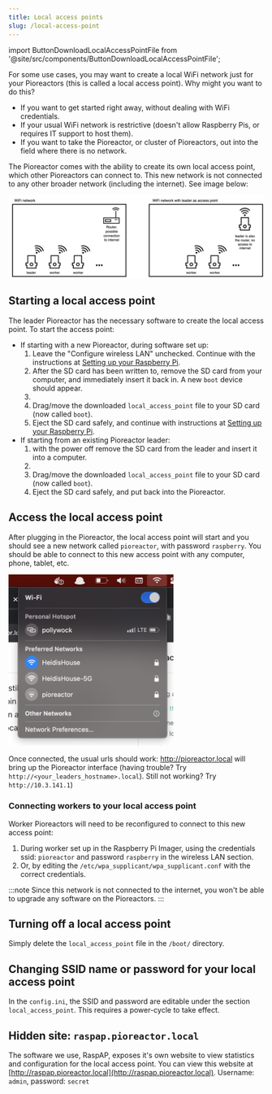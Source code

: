 ```yaml
---
title: Local access points
slug: /local-access-point
---
```


import ButtonDownloadLocalAccessPointFile from '@site/src/components/ButtonDownloadLocalAccessPointFile';


For some use cases, you may want to create a local WiFi network just for your Pioreactors (this is called a local access point). Why might you want to do this?

 - If you want to get started right away, without dealing with WiFi credentials.
 - If your usual WiFi network is restrictive (doesn't allow Raspberry Pis, or requires IT support to host them).
 - If you want to take the Pioreactor, or cluster of Pioreactors, out into the field where there is no network.

The Pioreactor comes with the ability to create its own local access point, which other Pioreactors can connect to. This new network is not connected to any other broader network (including the internet). See image below:

![Using the leader Pioreactor to create a local access point](/img/user-guide/local_access_point.png)

## Starting a local access point



The leader Pioreactor has the necessary software to create the local access point. To start the access point:

 - If starting with a new Pioreactor, during software set up:
    1. Leave the "Configure wireless LAN" unchecked. Continue with the instructions at [Setting up your Raspberry Pi](/user-guide/software-set-up#setting-up-your-raspberry-pi).
    2. After the SD card has been written to, remove the SD card from your computer, and immediately insert it back in. A new `boot` device should appear.
    3. <ButtonDownloadLocalAccessPointFile/>
    3. Drag/move the downloaded `local_access_point` file to your SD card (now called `boot`).
    4. Eject the SD card safely, and continue with instructions at [Setting up your Raspberry Pi](/user-guide/software-set-up#setting-up-your-raspberry-pi).
 - If starting from an existing Pioreactor leader:
    1. with the power off remove the SD card from the leader and insert it into a computer.
    2. <ButtonDownloadLocalAccessPointFile/>
    3. Drag/move the downloaded `local_access_point` file to your SD card (now called `boot`).
    4. Eject the SD card safely, and put back into the Pioreactor.

## Access the local access point

After plugging in the Pioreactor, the local access point will start and you should see a new network called `pioreactor`, with password `raspberry`. You should be able to connect to this new access point with any computer, phone, tablet, etc.

<img src="/img/user-guide/pioreactor_ap.png" width="325" />

Once connected, the usual urls should work: http://pioreactor.local will bring up the Pioreactor interface (having trouble? Try `http://<your_leaders_hostname>.local`). Still not working? Try `http://10.3.141.1`)

### Connecting workers to your local access point

Worker Pioreactors will need to be reconfigured to connect to this new access point:

1. During worker set up in the Raspberry Pi Imager, using the credentials ssid: `pioreactor` and password `raspberry` in the wireless LAN section.
1. Or, by editing the `/etc/wpa_supplicant/wpa_supplicant.conf` with the correct credentials.

:::note
Since this network is not connected to the internet, you won't be able to upgrade any software on the Pioreactors.
:::

 ## Turning off a local access point

Simply delete the `local_access_point` file in the `/boot/` directory.


 ## Changing SSID name or password for your local access point

In the `config.ini`, the SSID and password are editable under the section `local_access_point`. This requires a power-cycle to take effect.


## Hidden site: `raspap.pioreactor.local`

The software we use, RaspAP, exposes it's own website to view statistics and configuration for the local access point. You can view this website at [http://raspap.pioreactor.local](http://raspap.pioreactor.local). Username: `admin`, password: `secret`
